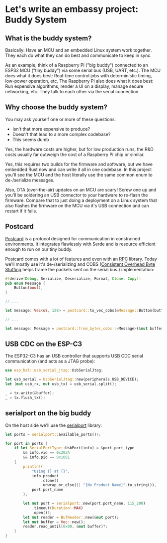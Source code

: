 # Let's write an embassy project: Buddy System

## What is the buddy system?
Basically: Have an MCU and an embedded Linux system work together.
They each do what they can do best and communicate to keep in sync.

As an example, think of a Raspberry Pi ("big buddy") connected to an ESP32 MCU ("tiny buddy") via some serial bus (USB, UART, etc.).
The MCU does what it does best: Real-time control jobs with deterministic timing, low-power operation, etc.
The Raspberry Pi also does what it does best: Run expensive algorithms, render a UI on a display, manage secure networking, etc.
They talk to each other via the serial connection.

## Why choose the buddy system?
You may ask yourself one or more of these questions:
- Isn't that more expensive to produce?
- Doesn't that lead to a more complex codebase?
- This seems dumb

Yes, the hardware costs are higher, but for low production runs, the R&D costs usually far outweigh the cost of a Raspberry Pi chip or similar.

Yes, this requires two builds for the firmware and software, but we have embedded Rust now and can write it all in one codebase.
In this project you'll see the MCU and the host literally use the same common enum to de-/serialize messages.

Also, OTA (over-the-air) updates on an MCU are scary!
Screw one up and you'll be soldering an USB connector to your hardware to re-flash the firmware.
Compare that to just doing a deployment on a Linux system that also flashes the firmware on the MCU via it's USB connection and can restart if it fails.

## Postcard
[Postcard](https://docs.rs/crate/postcard) is a protocol designed for communication in constrained environments.
It integrates flawlessly with Serde and is resource efficient enough to run on our tiny buddy.

Postcard comes with a lot of features and even with an [RPC](https://crates.io/crates/postcard-rpc) library.
Today we'll mostly use it's de-/serializing and COBS ([Consistent Overhead Byte Stuffing](https://en.wikipedia.org/wiki/Consistent_Overhead_Byte_Stuffing) helps frame the packets sent on the serial bus.) implementation:

```rust
#[derive(Debug, Serialize, Deserialize, Format, Clone, Copy)]
pub enum Message {
    Button(bool),
}

// ...

let message: Vec<u8, 128> = postcard::to_vec_cobs(&Message::Button(button_state))?;

// ...

let message: Message = postcard::from_bytes_cobs::<Message>(&mut buffer)?;
```

## USB CDC on the ESP-C3
The ESP32-C3 has an USB controller that supports USB CDC serial communication (and acts as a JTAG probe):
```rust
use esp_hal::usb_serial_jtag::UsbSerialJtag;

let usb_serial = UsbSerialJtag::new(peripherals.USB_DEVICE);
let (mut usb_rx, mut usb_tx) = usb_serial.split();

_ = tx.write(&buffer);
_ = tx.flush_tx();
```

## serialport on the big buddy
On the host side we'll use the [serialport](https://crates.io/crates/serialport) library:
```rust
let ports = serialport::available_ports()?;

for port in ports {
    if let SerialPortType::UsbPort(info) = &port.port_type
        && info.vid == 0x303A
        && info.pid == 0x1001
    {
        println!(
            "Using {} at {}",
            info.product
                .clone()
                .unwrap_or_else(|| "[No Product Name]".to_string()),
            port.port_name
        );

        let mut port = serialport::new(port.port_name, 115_200)
            .timeout(Duration::MAX)
            .open()?;
        let mut reader = BufReader::new(&mut port);
        let mut buffer = Vec::new();
        reader.read_until(0x00, &mut buffer)?;
    }
}
```
